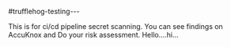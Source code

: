 #trufflehog-testing---

This is for ci/cd pipeline secret scanning. You can see findings on AccuKnox and Do your risk assessment. Hello....hi...

